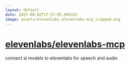 ```yaml
---
layout: default
date: 2025-08-02T17:37:05.965332
image: assets/elevenlabs_elevenlabs-mcp_cropped.png
---
```


# [elevenlabs/elevenlabs-mcp](https://github.com/elevenlabs/elevenlabs-mcp)

connect ai models to elevenlabs for speech and audio
